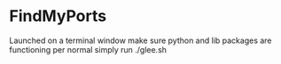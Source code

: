 # FindMyPorts
Launched on a terminal window
make sure python and lib packages are functioning per normal
simply run ./glee.sh

